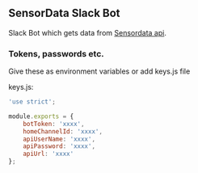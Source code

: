 SensorData Slack Bot
------------------------------

Slack Bot which gets data from [Sensordata api](https://github.com/ttu/sensordata-node-restapi).

### Tokens, passwords etc.

Give these as environment variables or add keys.js file

keys.js:
```js
'use strict';

module.exports = {
    botToken: 'xxxx',
    homeChannelId: 'xxxx',
    apiUserName: 'xxxx',
    apiPassword: 'xxxx',
    apiUrl: 'xxxx'
};
```